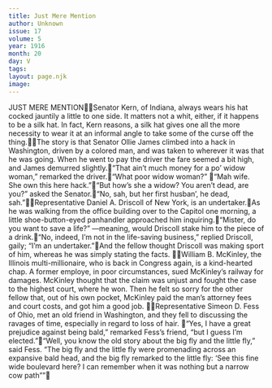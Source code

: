 ```yaml
---
title: Just Mere Mention
author: Unknown
issue: 17
volume: 5
year: 1916
month: 20
day: V
tags:
layout: page.njk
image:
---
```

JUST MERE MENTIONSenator Kern, of Indiana, always wears his hat cocked jauntily a little to one side. It matters not a whit, either, if it happens to be a silk hat. In fact, Kern reasons, a silk hat gives one all the more necessity to wear it at an informal angle to take some of the curse off the thing.The story is that Senator Ollie James climbed into a hack in Washington, driven by a colored man, and was taken to wherever it was that he was going. When he went to pay the driver the fare seemed a bit high, and James demurred slightly.“That ain’t much money for a po’ widow woman,” remarked the driver.“What poor widow woman?” “Mah wife. She own this here hack.”“But how’s she a widow? You aren’t dead, are you?” asked the Senator.“No, sah, but her first husban’, he dead, sah.”Representative Daniel A. Driscoll of New York, is an undertaker.As he was walking from the office building over to the Capitol one morning, a little shoe-button-eyed panhandler approached him inquiring.“Mister, do you want to save a life?” —meaning, would Driscoll stake him to the piece of a drink.“No, indeed, I’m not in the life-saving business,” replied Driscoll, gaily; “I’m an undertaker.”And the fellow thought Driscoll was making sport of him, whereas he was simply stating the facts. William B. McKinley, the Illinois multi-millionaire, who is back in Congress again, is a kind-hearted chap. A former employe, in poor circumstances, sued McKinley’s railway for damages. McKinley thought that the claim was unjust and fought the case to the highest court, where he won. Then he felt so sorry for the other fellow that, out of his own pocket, McKinley paid the man’s attorney fees and court costs, and got him a good job. Representative Simeon D. Fess of Ohio, met an old friend in Washington, and they fell to discussing the ravages of time, especially in regard to loss of hair. “Yes, I have a great prejudice against being bald,” remarked Fess’s friend, “but I guess I’m elected.”“Well, you know the old story about the big fly and the little fly,” said Fess. “The big fly and the little fly were promenading across an expansive bald head, and the big fly remarked to the little fly: ‘See this fine wide boulevard here? I can remember when it was nothing but a narrow cow path””
